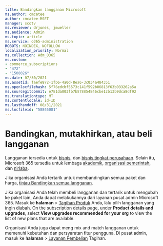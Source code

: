 ```yaml
---
title: Bandingkan langganan Microsoft
ms.author: cmcatee
author: cmcatee-MSFT
manager: scotv
ms.reviewer: drjones, jmueller
ms.audience: Admin
ms.topic: article
ms.service: o365-administration
ROBOTS: NOINDEX, NOFOLLOW
localization_priority: Normal
ms.collection: Adm_O365
ms.custom:
- commerce_subscriptions
- "472"
- "1500026"
ms.date: 07/30/2021
ms.assetid: faefe872-1fb6-4a0d-8ea6-3c034a484351
ms.openlocfilehash: 5f76edcbf5573c141f592b06813f63b033262a5a
ms.sourcegitcommit: e781da003fb7b878854846cbe12b13b9dca8df92
ms.translationtype: MT
ms.contentlocale: id-ID
ms.lasthandoff: 08/31/2021
ms.locfileid: "58846081"
---
```

# <a name="compare-upgrade-or-purchase-subscriptions"></a>Bandingkan, mutakhirkan, atau beli langganan
  
Langganan tersedia untuk [bisnis](https://www.microsoft.com/microsoft-365/business/compare-all-microsoft-365-business-products?tab=2&rtc=1), dan [bisnis tingkat perusahaan](https://www.microsoft.com/microsoft-365/enterprise/compare-office-365-plans?rtc=1). Selain itu, Microsoft 365 tersedia untuk lembaga [akademik](https://www.microsoft.com/microsoft-365/academic/compare-office-365-education-plans?rtc=1&activetab=tab%3aprimaryr1), [organisasi pemerintah](https://www.microsoft.com/microsoft-365/government/compare-office-365-government-plans?rtc=1), dan [nirlaba](https://www.microsoft.com/microsoft-365/nonprofit/office-365-nonprofit-plans-and-pricing?&rtc=1&activetab=tab%3aprimaryr1).
  
Jika organisasi Anda tertarik untuk membandingkan semua paket dan harga, [tinjau Bandingkan semua langganan](https://www.microsoft.com/microsoft-365/enterprise/compare-office-365-plans?rtc=1).
  
Jika organisasi Anda telah membeli langganan dan tertarik untuk mengubah ke paket lain, Anda dapat melakukannya dari layanan pusat admin Microsoft 365. Masuk ke **halaman** \> [Tagihan Produk](https://go.microsoft.com/fwlink/p/?linkid=842054) Anda, lalu pilih langganan yang ingin diubah. On the subscription details page, under **Product details and upgrades**, select **View upgrades recommended for your org** to view the list of new plans that are available.
  
Organisasi Anda juga dapat meng mix and match langganan untuk memenuhi kebutuhan dan persyaratan fitur pengguna. Di pusat admin, masuk ke **halaman** \> [Layanan Pembelian](https://go.microsoft.com/fwlink/p/?linkid=868433) Tagihan. 